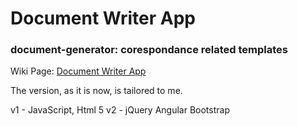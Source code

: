 # Document Writer App

### document-generator: corespondance related templates

Wiki Page: [Document Writer App](http://mezcel.wixsite.com/documentapp)

The version, as it is now, is tailored to me.

v1 - JavaScript, Html 5
v2 - jQuery Angular Bootstrap

